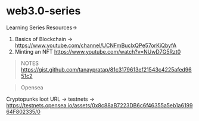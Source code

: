 # web3.0-series


Learning Series Resources->

1. Basics of Blockchain -> https://www.youtube.com/channel/UCNFmBuclxQPe57orKiQbyfA
1. Minting an NFT https://www.youtube.com/watch?v=NUwD7G5Rzt0


> NOTES
https://gist.github.com/tanaypratap/81c3179613ef21543c4225afed9651c2

> Opensea

Cryptopunks
loot
URL -> testnets -> https://testnets.opensea.io/assets/0x8c88aB7223DB6c6f46355a5eb1a619964F802335/0

